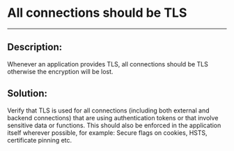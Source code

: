 # All connections should be TLS
-------

## Description:

Whenever an application provides TLS, all connections should be TLS otherwise the
encryption will be lost.

## Solution:

Verify that TLS is used for all connections
(including both external and backend connections) that are using authentication tokens or
that involve sensitive data or functions.
This should also be enforced in the application itself wherever possible,
for example: Secure flags on cookies, HSTS, certificate pinning etc.
